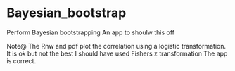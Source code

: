 # Bayesian_bootstrap
Perform Bayesian bootstrapping
An app to shoulw this off

Note@
The Rnw and pdf plot the correlation using a logistic transformation. It is ok but not the best I should have used Fishers z transformation
The app is correct.
